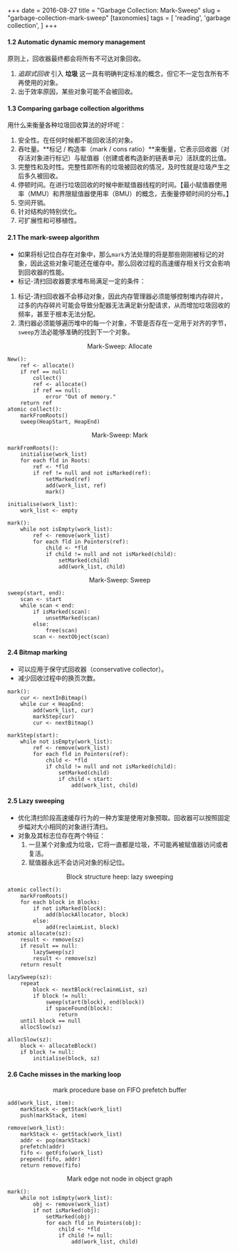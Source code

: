 +++
date =  2016-08-27
title = "Garbage Collection: Mark-Sweep"
slug = "garbage-collection-mark-sweep"
[taxonomies]
tags = [ 'reading', 'garbage collection', ]
+++

#### 1.2 Automatic dynamic memory management
原则上，回收器最终都会将所有不可达对象回收。

1. *追踪式回收* 引入 **垃圾** 这一具有明确判定标准的概念，但它不一定包含所有不再使用的对象。
2. 出于效率原因，某些对象可能不会被回收。

#### 1.3 Comparing garbage collection algorithms
用什么来衡量各种垃圾回收算法的好坏呢：

1. 安全性。在任何时候都不能回收活的对象。
2. 吞吐量。**标记 / 构造率（mark / cons ratio）**来衡量，它表示回收器（对存活对象进行标记）与赋值器（创建或者构造新的链表单元）活跃度的比值。
3. 完整性和及时性。完整性即所有的垃圾被回收的情况，及时性就是垃圾产生之后多久被回收。
4. 停顿时间。在进行垃圾回收的时候中断赋值器线程的时间。【最小赋值器使用率（MMU）和界限赋值器使用率（BMU）的概念，去衡量停顿时间的分布。】
5. 空间开销。
6. 针对结构的特别优化。
7. 可扩展性和可移植性。

#### 2.1 The mark-sweep algorithm
- 如果将标记位白存在对象中，那么`mark`方法处理的将是那些刚刚被标记的对象，因此这些对象可能还在缓存中。那么回收过程的高速缓存相关行文会影响到回收器的性能。
- 标记-清扫回收器要求堆布局满足一定的条件：
1. 标记-清扫回收器不会移动对象，因此内存管理器必须能够控制堆内存碎片，过多的内存碎片可能会导致分配器无法满足新分配请求，从而增加垃圾回收的频率，甚至于根本无法分配。
2. 清扫器必须能够遍历堆中的每一个对象，不管是否存在一定用于对齐的字节，`sweep`方法必能够准确的找到下一个对象。

<center>Mark-Sweep: Allocate</center>

```
New():
	ref <- allocate()
	if ref == null:
		collect()
		ref <- allocate()
		if ref == null:
			error "Out of memory."
	return ref
atomic collect():
	markFromRoots()
	sweep(HeapStart, HeapEnd)
```

<center>Mark-Sweep: Mark</center>

```
markFromRoots():
	initialise(work_list)
	for each fld in Roots:
		ref <- *fld
		if ref != null and not isMarked(ref):
			setMarked(ref)
			add(work_list, ref)
			mark()

initialise(work_list):
	work_list <- empty

mark():
	while not isEmpty(work_list):
		ref <- remove(work_list)
		for each fld in Pointers(ref):
			child <- *fld
			if child != null and not isMarked(child):
				setMarked(child)
				add(work_list, child)
```

<center>Mark-Sweep: Sweep</center>

```
sweep(start, end):
	scan <- start
	while scan < end:
		if isMarked(scan):
			unsetMarked(scan)
		else:
			free(scan)
		scan <- nextObject(scan)
```

#### 2.4 Bitmap marking
- 可以应用于保守式回收器（conservative collector）。
- 减少回收过程中的换页次数。

```
mark():
	cur <- nextInBitmap()
	while cur < HeapEnd:
		add(work_list, cur)
		markStep(cur)
		cur <- nextBitmap()

markStep(start):
	while not isEmpty(work_list):
		ref <- remove(work_list)
		for each fld in Pointers(ref):
			child <- *fld
			if child != null and not isMarked(child):
				setMarked(child)
				if child < start:
					add(work_list, child)
```

#### 2.5 Lazy sweeping
<ul>
<li>优化清扫阶段高速缓存行为的一种方案是使用对象预取。回收器可以按照固定步幅对大小相同的对象进行清扫。</li>
<li>对象及其标志位存在两个特征：
<ol>
<li>一旦某个对象成为垃圾，它将一直都是垃圾，不可能再被赋值器访问或者复活。</li>
<li>赋值器永远不会访问对象的标记位。</li>
</ol>
</li>
</ul>


<center>Block structure heep: lazy sweeping</center>

```
atomic collect():
	markFromRoots()
	for each block in Blocks:
		if not isMarked(block):
			add(blockAllocator, block)
		else:
			add(reclaimList, block)
atomic allocate(sz):
	result <- remove(sz)
	if result == null:
		lazySweep(sz)
		result <- remove(sz)
	return result

lazySweep(sz):
	repeat
		block <- nextBlock(reclainmList, sz)
		if block != null:
			sweep(start(block), end(block))
			if spaceFound(block):
				return
	until block == null
	allocSlow(sz)

allocSlow(sz):
	block <- allocateBlock()
	if block != null:
		initialise(block, sz)
```

#### 2.6 Cache misses in the marking loop

<center>mark procedure base on FIFO prefetch buffer</center>

```
add(work_list, item):
	markStack <- getStack(work_list)
	push(markStack, item)

remove(work_list):
	markStack <- getStack(work_list)
	addr <- pop(markStack)
	prefetch(addr)
	fifo <- getFifo(work_list)
	prepend(fifo, addr)
	return remove(fifo)
```
<center>Mark edge not node in object graph</center>

```
mark():
	while not isEmpty(work_list):
		obj <- remove(work_list)
		if not isMarked(obj):
			setMarked(obj)
			for each fld in Pointers(obj):
				child <- *fld
				if child != null:
					add(work_list, child)
```
